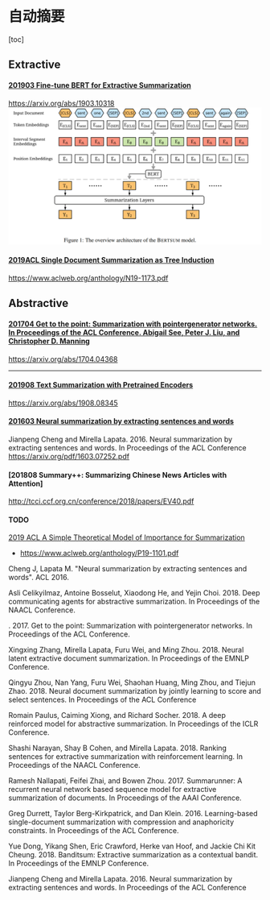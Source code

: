 # 自动摘要
[toc]

## Extractive
#### [201903 Fine-tune BERT for Extractive Summarization](../resources/notes/d0001/summarization_2019_fine_tune_bert.md)
https://arxiv.org/abs/1903.10318
![](../resources/images/d0001/411948541126211.png)

#### [2019ACL Single Document Summarization as Tree Induction](../resources/notes/d0001/summarization_2019ACL_Single_Document_Summarization_as_Tree_Induction.md)
https://www.aclweb.org/anthology/N19-1173.pdf


## Abstractive
#### [201704 Get to the point: Summarization with pointergenerator networks. In Proceedings of the ACL Conference.  Abigail See, Peter J. Liu, and Christopher D. Manning](../resources/notes/d0001/summarization_201704_get_the_point.md)
https://arxiv.org/abs/1704.04368


---
#### [201908 Text Summarization with Pretrained Encoders](../resources/notes/d0001/summarization_2019_Text_Summarization_with_Pretrained_Encoders.md)
https://arxiv.org/abs/1908.08345

#### [201603 Neural summarization by extracting sentences and words](../resources/notes/d0001/summarization_201603_Neural_summarization_by_extracting_sentences_and_words.md)
Jianpeng Cheng and Mirella Lapata. 2016. Neural summarization by extracting sentences and words. In Proceedings of the ACL Conference
https://arxiv.org/pdf/1603.07252.pdf

#### [201808 Summary++: Summarizing Chinese News Articles with Attention]
http://tcci.ccf.org.cn/conference/2018/papers/EV40.pdf



#### TODO
[2019 ACL A Simple Theoretical Model of Importance for Summarization]()
- https://www.aclweb.org/anthology/P19-1101.pdf

Cheng J, Lapata M. "Neural summarization by extracting sentences and words". ACL 2016.

Asli Celikyilmaz, Antoine Bosselut, Xiaodong He, and
Yejin Choi. 2018. Deep communicating agents for
abstractive summarization. In Proceedings of the
NAACL Conference.

.
2017. Get to the point: Summarization with pointergenerator networks. In Proceedings of the ACL Conference.


Xingxing Zhang, Mirella Lapata, Furu Wei, and Ming
Zhou. 2018. Neural latent extractive document summarization. In Proceedings of the EMNLP Conference.

Qingyu Zhou, Nan Yang, Furu Wei, Shaohan Huang,
Ming Zhou, and Tiejun Zhao. 2018. Neural document summarization by jointly learning to score and
select sentences. In Proceedings of the ACL Conference

Romain Paulus, Caiming Xiong, and Richard Socher.
2018. A deep reinforced model for abstractive summarization. In Proceedings of the ICLR Conference.

Shashi Narayan, Shay B Cohen, and Mirella Lapata.
2018. Ranking sentences for extractive summarization with reinforcement learning. In Proceedings of
the NAACL Conference.

Ramesh Nallapati, Feifei Zhai, and Bowen Zhou. 2017.
Summarunner: A recurrent neural network based sequence model for extractive summarization of documents. In Proceedings of the AAAI Conference.

Greg Durrett, Taylor Berg-Kirkpatrick, and Dan Klein.
2016. Learning-based single-document summarization with compression and anaphoricity constraints.
In Proceedings of the ACL Conference.

Yue Dong, Yikang Shen, Eric Crawford, Herke van
Hoof, and Jackie Chi Kit Cheung. 2018. Banditsum:
Extractive summarization as a contextual bandit. In
Proceedings of the EMNLP Conference.

Jianpeng Cheng and Mirella Lapata. 2016. Neural
summarization by extracting sentences and words.
In Proceedings of the ACL Conference